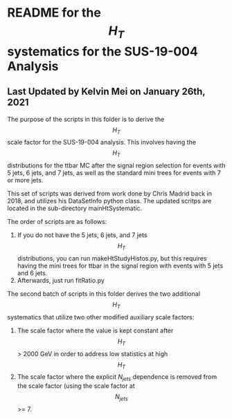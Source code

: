 # README for the $$H_{T}$$ systematics for the SUS-19-004 Analysis

## Last Updated by Kelvin Mei on January 26th, 2021

The purpose of the scripts in this folder is to derive the $$H_{T}$$ scale factor for the SUS-19-004 analysis.
This involves having the $$H_{T}$$ distributions for the ttbar MC after the signal region selection for events 
with 5 jets, 6 jets, and 7 jets, as well as the standard mini trees for events with 7 or more jets.

This set of scripts was derived from work done by Chris Madrid back in 2018, and utilizes his DataSetInfo python class.
The updated scritps are located in the sub-directory mainHtSystematic.

The order of scripts are as follows:
1. If you do not have the 5 jets, 6 jets, and 7 jets $$H_{T}$$ distributions, you can run makeHtStudyHistos.py, but this requires having the mini trees for ttbar in the signal region with events with 5 jets and 6 jets.
2. Afterwards, just run fitRatio.py


The second batch of scripts in this folder derives the two additional $$H_{T}$$ systematics that utilize
two other modified auxiliary scale factors:

1. The scale factor where the value is kept constant after $$H_{T}$$ > 2000 GeV in order to address low statistics at high $$H_{T}$$
2. The scale factor where the explicit $N_{jets}$ dependence is removed from the scale factor (using the scale factor at $$N_{jets}$$ >= 7.


